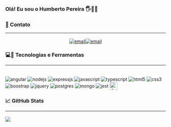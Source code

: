 ### Olá! Eu sou o Humberto Pereira 🖐👩‍💻

### 📱 Contato <hr>

<div style="display: flex; justify-content: center">
  <a href="https://www.linkedin.com/in/humberto-pereira-21258a141/">
    <img align="center" alt="email"  src="https://img.shields.io/badge/LinkedIn-0077B5?style=for-the-badge&logo=linkedin&logoColor=white"/>
  </a>

  <a href="mailto:humbertopereira419@gmail.com">
    <img align="center" alt="email"  src="https://img.shields.io/badge/Gmail-D14836?style=for-the-badge&logo=gmail&logoColor=white"/>
  </a>
</div>

### 💻🚀 Tecnologias e Ferramentas <hr>

<div style="display: inline_block"><br>
  <img align="center" alt="angular" src="https://img.shields.io/badge/Angular-DD0031?style=for-the-badge&logo=angular&logoColor=white" />
  <img align="center" alt="nodejs" src="https://img.shields.io/badge/Node.js-43853D?style=for-the-badge&logo=node.js&logoColor=white" />
  <img align="center" alt="expressjs" src="https://img.shields.io/badge/Express.js-404D59?style=for-the-badge" />
  <img align="center" alt="javascript" src="https://img.shields.io/badge/JavaScript-F7DF1E?style=for-the-badge&logo=javascript&logoColor=black" />
  <img align="center" alt="typescript" src="https://img.shields.io/badge/TypeScript-007ACC?style=for-the-badge&logo=typescript&logoColor=white" />
  <img align="center" alt="html5" src="https://img.shields.io/badge/HTML5-E34F26?style=for-the-badge&logo=html5&logoColor=white" />
  <img align="center" alt="css3" src="https://img.shields.io/badge/CSS3-1572B6?style=for-the-badge&logo=css3&logoColor=white" />
  <img align="center" alt="boostrap" src="https://img.shields.io/badge/Bootstrap-563D7C?style=for-the-badge&logo=bootstrap&logoColor=white" />
  <img align="center" alt="jquery" src="https://img.shields.io/badge/jQuery-0769AD?style=for-the-badge&logo=jquery&logoColor=white" />
  <img align="center" alt="postgres" src="https://img.shields.io/badge/PostgreSQL-316192?style=for-the-badge&logo=postgresql&logoColor=white" />
  <img align="center" alt="mongo" src="https://img.shields.io/badge/MongoDB-4EA94B?style=for-the-badge&logo=mongodb&logoColor=white" />
  <img align="center" alt="jest" src="https://img.shields.io/badge/Jest-323330?style=for-the-badge&logo=Jest&logoColor=white" />
  <img align="center" alt="devexpress" src="https://a11ybadges.com/badge?logo=devexpress" height="25" />
</div>

### 📈 GitHub Stats<hr>

<picture>
  <source
    srcset="https://github-readme-stats.vercel.app/api?username=humbertopereiraa&show_icons=true&theme=dark"
    media="(prefers-color-scheme: dark)"
  />
  <source
    srcset="https://github-readme-stats.vercel.app/api?username=humbertopereiraa&show_icons=true"
    media="(prefers-color-scheme: light), (prefers-color-scheme: no-preference)"
  />
  <img src="https://github-readme-stats.vercel.app/api?username=humbertopereiraa&show_icons=true" />
</picture>
